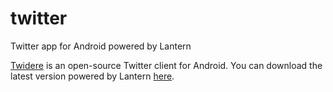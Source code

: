 # twitter
Twitter app for Android powered by Lantern

[Twidere](https://github.com/mariotaku/twidere) is an open-source Twitter client for Android. You can download the latest version powered by Lantern [here](bin/twitter.apk?raw=true).
